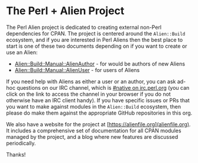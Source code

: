 # The Perl + Alien Project

The Perl Alien project is dedicated to creating external non-Perl dependencies for CPAN.
The project is centered around the `Alien::Build` ecosystem, and if you are interested
in Perl Aliens then the best place to start is one of these two documents depending on
if you want to create or use an Alien:

 * [Alien::Build::Manual::AlienAuthor](https://alienfile.org/pod/Alien/Build/Manual/AlienAuthor.html) - for would be authors of new Aliens
 * [Alien::Build::Manual::AlienUser](https://alienfile.org/pod/Alien/Build/Manual/AlienUser.html) - for users of Aliens

If you need help with Aliens as either a user or an author, you can ask ad-hoc questions
on our IRC channel, which is [#native on irc.perl.org](https://kiwiirc.com/nextclient/#irc://irc.perl.org/#native?nick=mc-guest-?) (you can click
on the link to access the channel in your browser if you do not otherwise have an IRC client handy).  If you have specific issues or PRs that
you want to make against modules in the `Alien::Build` ecosystem, then please do make them against the appropriate GitHub repositories in
this org.

We also have a website for the project at [https://alienfile.org](alienfile.org).  It includes a comprehensive set of documentation
for all CPAN modules managed by the project, and a blog where new features are discussed periodically.

Thanks!
